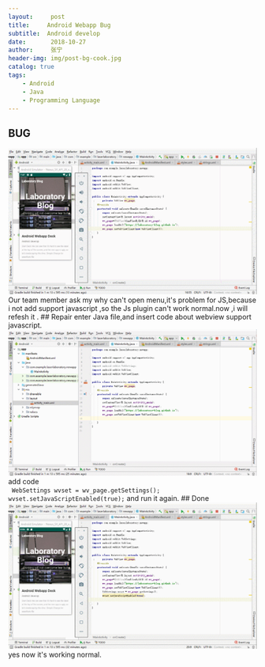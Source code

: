 ```yaml
---
layout:     post
title:     Android Webapp Bug
subtitle:  Android develop 
date:       2018-10-27 
author:     张宁
header-img: img/post-bg-cook.jpg
catalog: true
tags:
    - Android
    - Java
    - Programming Language
---
```

## BUG
<img src='/img/android-webapp-bug-found.gif'>
Our team member ask my why can't open menu,it's problem for JS,because i not add support javascript ,so the Js plugin can't work normal.now ,i will refesh it .
## Repair
enter Java file,and insert code about webview support javascript.
<img src="/img/android-webapp-bug-repair.gif">
add code <br><code> WebSettings wvset = wv_page.getSettings();</code>
 <br> <code>wvset.setJavaScriptEnabled(true);</code>
 and run it again.
## Done
 <img src='/img/android-webapp-bug-repair-again.gif'>
 yes now it's working normal.